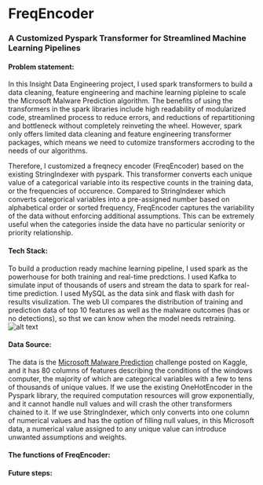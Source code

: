 # FreqEncoder

### A Customized Pyspark Transformer for Streamlined Machine Learning Pipelines

#### Problem statement:
In this Insight Data Engineering project, I used spark transformers to build a data cleaning, feature engineering and machine learning pipleine to scale the Microsoft Malware Prediction algorithm. The benefits of using the transformers in the spark libraries include high readability of modularized code, streamlined process to reduce errors, and reductions of repartitioning and bottleneck without completely reinveting the wheel. However, spark only offers limited data cleaning and feature engineering transformer packages, which means we need to cutomize transformers accroding to the needs of our algorithms.

Therefore, I customized a freqnecy encoder (FreqEncoder) based on the existing StringIndexer with pyspark. This transformer converts each unique value of a categorical variable into its respective counts in the training data, or the frequencies of occurence. Compared to StringIndexer which converts categorical variables into a pre-assigned number based on alphabetical order or sorted frequency, FreqEncoder captures the variability of the data without enforcing additional assumptions. This can be extremely useful when the categories inside the data have no particular seniority or priority relationship.

#### Tech Stack:
To build a production ready machine learning pipeline, I used spark as the powerhouse for both training and real-time predctions. I used Kafka to simulate input of thousands of users and stream the data to spark for real-time prediction. I used MySQL as the data sink and flask with dash for results visulization. The web UI compares the distribution of training and prediction data of top 10 features as well as the malware outcomes (has or no detections), so thst we can know when the model needs retraining.
![alt text](http://url/to/img.png)

#### Data Source:
The data is the [Microsoft Malware Prediction](https://www.kaggle.com/c/microsoft-malware-prediction) challenge posted on Kaggle, and it has 80 columns of features describing the conditions of the windows computer, the majority of which are categorical variables with a few to tens of thousands of unique values. If we use the existing OneHotEncoder in the Pyspark library, the required computation resources will grow exponentially, and it cannot handle null values and will crash the other transformers chained to it. If we use StringIndexer, which only converts into one column of numerical values and has the option of filling null values, in this Microsoft data, a numerical value assigned to any unique value can introduce unwanted assumptions and weights.    

#### The functions of FreqEncoder:


#### Future steps:





